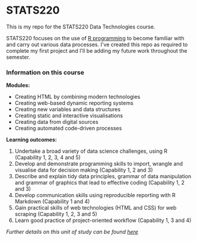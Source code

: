 # STATS220
This is my repo for the STATS220 Data Technologies course.  

STATS220 focuses on the use of [R programming](https://www.r-project.org/) to become familiar with and carry out various data processes. I've created this repo as required to complete my first project and I'll be adding my future work throughout the semester. 

### Information on this course   
**Modules:** 
* Creating HTML by combining modern technologies
* Creating web-based dynamic reporting systems
* Creating new variables and data structures
* Creating static and interactive visualisations
* Creating data from digital sources
* Creating automated code-driven processes

**Learning outcomes:**
1. Undertake a broad variety of data science challenges, using R (Capability 1, 2, 3, 4 and 5)
2. Develop and demonstrate programming skills to import, wrangle and visualise data for decision making (Capability 1, 2 and 3)
3. Describe and explain tidy data principles, grammar of data manipulation and grammar of graphics that lead to effective coding (Capability 1, 2 and 3)
4. Develop communication skills using reproducible reporting with R Markdown (Capability 1 and 4)
5. Gain practical skills of web technologies (HTML and CSS) for web scraping (Capability 1, 2, 3 and 5)
6. Learn good practice of project-oriented workflow (Capability 1, 3 and 4)

*Further details on this unit of study can be found [here](https://courseoutline.auckland.ac.nz/dco/course/STATS/220/1213)*
